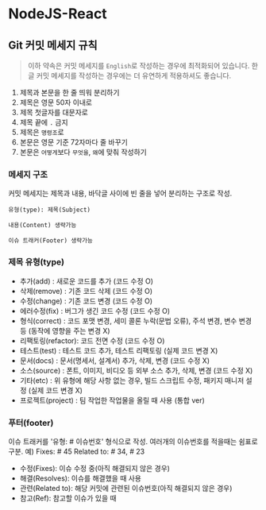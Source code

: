 # NodeJS-React


## Git 커밋 메세지 규칙
> 이하 약속은 커밋 메세지를 `English`로 작성하는 경우에 최적화되어 있습니다. 한글 커밋 메세지를 작성하는 경우에는 더 유연하게 적용하셔도 좋습니다.

1. 제목과 본문을 한 줄 띄워 분리하기
2. 제목은 영문 50자 이내로
3. 제목 첫글자를 대문자로
4. 제목 끝에 `.` 금지
5. 제목은 `명령조`로
6. 본문은 영문 기준 72자마다 줄 바꾸기
7. 본문은 `어떻게`보다 `무엇을`, `왜`에 맞춰 작성하기

### 메세지 구조
커밋 메세지는 제목과 내용, 바닥글 사이에 빈 줄을 넣어 분리하는 구조로 작성.

```
유형(type): 제목(Subject)

내용(Content) 생략가능

이슈 트래커(Footer) 생략가능
```

### 제목 유형(type)
- 추가(add) : 새로운 코드를 추가 (코드 수정 O)
- 삭제(remove) : 기존 코드 삭제 (코드 수정 O)
- 수정(change) : 기존 코드 변경 (코드 수정 O)
- 에러수정(fix) : 버그가 생긴 코드 수정 (코드 수정 O)
- 형식(correct) : 코드 포맷 변경, 세미 콜론 누락(문법 오류), 주석 변경, 변수 변경 등 (동작에 영향을 주는 변경 X)
- 리팩토링(refactor): 코드 전면 수정 (코드 수정 O)
- 테스트(test) : 테스트 코드 추가, 테스트 리팩토링 (실제 코드 변경 X)
- 문서(docs) : 문서(명세서, 설계서) 추가, 삭제, 변경 (코드 수정 X)
- 소스(source) : 폰트, 이미지, 비디오 등 외부 소스 추가, 삭제, 변경 (코드 수정 X)
- 기타(etc) : 위 유형에 해당 사항 없는 경우, 빌드 스크립트 수정, 패키지 매니저 설정 (실제 코드 변경 X)
- 프로젝트(project) : 팀 작업한 작업물을 올릴 때 사용 (통합 ver)

### 푸터(footer)
이슈 트래커를 '유형: # 이슈번호' 형식으로 작성. 여러개의 이슈번호를 적을때는 쉼표로 구분. 예) Fixes: # 45 Related to: # 34, # 23

- 수정(Fixes): 이슈 수정 중(아직 해결되지 않은 경우)
- 해결(Resolves): 이슈를 해결했을 때 사용
- 관련(Related to): 해당 커밋에 관련된 이슈번호(아직 해결되지 않은 경우)
- 참고(Ref): 참고할 이슈가 있을 때 
